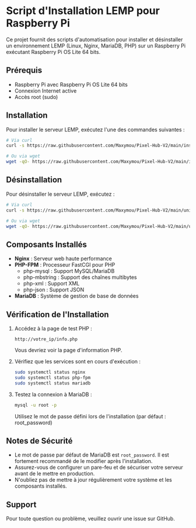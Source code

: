 # Script d'Installation LEMP pour Raspberry Pi

Ce projet fournit des scripts d'automatisation pour installer et désinstaller un environnement LEMP (Linux, Nginx, MariaDB, PHP) sur un Raspberry Pi exécutant Raspberry Pi OS Lite 64 bits.

## Prérequis

- Raspberry Pi avec Raspberry Pi OS Lite 64 bits
- Connexion Internet active
- Accès root (sudo)

## Installation

Pour installer le serveur LEMP, exécutez l'une des commandes suivantes :

```bash
# Via curl
curl -s https://raw.githubusercontent.com/Maxymou/Pixel-Hub-V2/main/install-lemp-server.sh | sudo bash

# Ou via wget
wget -qO- https://raw.githubusercontent.com/Maxymou/Pixel-Hub-V2/main/install-lemp-server.sh | sudo bash
```

## Désinstallation

Pour désinstaller le serveur LEMP, exécutez :

```bash
# Via curl
curl -s https://raw.githubusercontent.com/Maxymou/Pixel-Hub-V2/main/uninstall-lemp-server.sh | sudo bash

# Ou via wget
wget -qO- https://raw.githubusercontent.com/Maxymou/Pixel-Hub-V2/main/uninstall-lemp-server.sh | sudo bash
```

## Composants Installés

- **Nginx** : Serveur web haute performance
- **PHP-FPM** : Processeur FastCGI pour PHP
  - php-mysql : Support MySQL/MariaDB
  - php-mbstring : Support des chaînes multibytes
  - php-xml : Support XML
  - php-json : Support JSON
- **MariaDB** : Système de gestion de base de données

## Vérification de l'Installation

1. Accédez à la page de test PHP :
   ```
   http://votre_ip/info.php
   ```
   Vous devriez voir la page d'information PHP.

2. Vérifiez que les services sont en cours d'exécution :
   ```bash
   sudo systemctl status nginx
   sudo systemctl status php-fpm
   sudo systemctl status mariadb
   ```

3. Testez la connexion à MariaDB :
   ```bash
   mysql -u root -p
   ```
   Utilisez le mot de passe défini lors de l'installation (par défaut : root_password)

## Notes de Sécurité

- Le mot de passe par défaut de MariaDB est `root_password`. Il est fortement recommandé de le modifier après l'installation.
- Assurez-vous de configurer un pare-feu et de sécuriser votre serveur avant de le mettre en production.
- N'oubliez pas de mettre à jour régulièrement votre système et les composants installés.

## Support

Pour toute question ou problème, veuillez ouvrir une issue sur GitHub. 